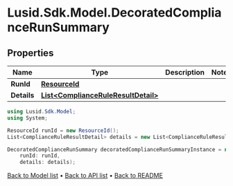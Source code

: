 # Lusid.Sdk.Model.DecoratedComplianceRunSummary

## Properties

Name | Type | Description | Notes
------------ | ------------- | ------------- | -------------
**RunId** | [**ResourceId**](ResourceId.md) |  | 
**Details** | [**List&lt;ComplianceRuleResultDetail&gt;**](ComplianceRuleResultDetail.md) |  | 

```csharp
using Lusid.Sdk.Model;
using System;

ResourceId runId = new ResourceId();
List<ComplianceRuleResultDetail> details = new List<ComplianceRuleResultDetail>();

DecoratedComplianceRunSummary decoratedComplianceRunSummaryInstance = new DecoratedComplianceRunSummary(
    runId: runId,
    details: details);
```

[Back to Model list](../README.md#documentation-for-models) &#8226; [Back to API list](../README.md#documentation-for-api-endpoints) &#8226; [Back to README](../README.md)
